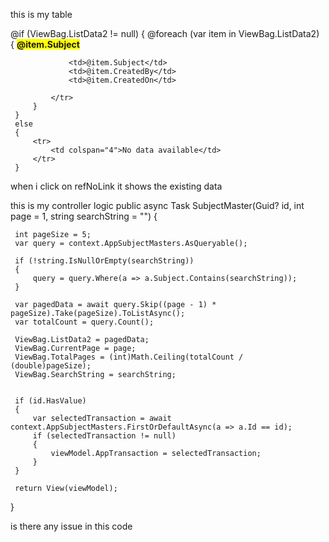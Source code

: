 this is my table 
 <tbody style="">
     @if (ViewBag.ListData2 != null)
     {
         @foreach (var item in ViewBag.ListData2)
         {
             <tr>
                 <td>
                     <a asp-action="SubjectMaster" asp-route-id="@item.Id" class="text-primary refNoLink" style="text-decoration:none;background-color:yellow;font-weight:bolder;"
                        data-id="@item.Id" data-subject="@item.Subject">
                         @item.Subject
                     </a>
                 </td>

                 <td>@item.Subject</td>
                 <td>@item.CreatedBy</td>
                 <td>@item.CreatedOn</td>
                
             </tr>
         }
     }
     else
     {
         <tr>
             <td colspan="4">No data available</td>
         </tr>
     }
 </tbody>

when i click on refNoLink it shows the existing data 
<div class="row" id="SubjectMaster" style="display:none;">
    <form asp-action="SubmitTransactions" asp-controller="Civil" method="post">
        <input type="hidden" asp-for="Id" id="TransactionId" name="Id" />

        <div class="row">
            
            <div class="col-md-6 mb-3">
                <label for="CustomerName">Customer Name</label>
                <input asp-for="Subject" class="form-control form-control-sm" id="Subject" type="text" readonly>
            </div>

           </div>

        <div class="mt-3">
            <button class="btn btn-primary" id="submitButton" type="submit">Submit</button>

            <button class="btn btn-danger" id="deleteButton" style="display: none;">Submit</button>

            

        </div>
    </form>


</div>

<script>

    document.addEventListener("DOMContentLoaded", function () {
        var newButton = document.getElementById("newButton");
        var subjectMaster = document.getElementById("SubjectMaster");
        var refNoLinks = document.querySelectorAll(".refNoLink");
        var deleteButton = document.getElementById("deleteButton");


        newButton.addEventListener("click", function () {
            subjectMaster.style.display = "block";


            document.getElementById("Subject").value = "";
           

            deleteButton.style.display = "none";
        });


        refNoLinks.forEach(link => {
            link.addEventListener("click", function (event) {
                event.preventDefault();
                subjectMaster.style.display = "block";

                document.getElementById("Subject").value = this.getAttribute("data-subject");

                deleteButton.style.display = "inline-block";
            });
        });


        deleteButton.addEventListener("click", function () {
            var transactionId = document.getElementById("TransactionId").value;
            if (transactionId) {
                if (confirm("Are you sure you want to delete this transaction?")) {
                    fetch(`/Civil/DeleteTransaction/${transactionId}`, {
                        method: "POST"
                    }).then(response => {
                        if (response.ok) {
                            alert("Transaction deleted successfully!");
                            location.reload();
                        } else {
                            alert("Error deleting transaction.");
                        }
                    });
                }
            }
        });
    });



</script>

this is my controller logic
 public async Task<IActionResult> SubjectMaster(Guid? id, int page = 1, string searchString = "")
 {
     
     int pageSize = 5;
     var query = context.AppSubjectMasters.AsQueryable();

     if (!string.IsNullOrEmpty(searchString))
     {
         query = query.Where(a => a.Subject.Contains(searchString));
     }

     var pagedData = await query.Skip((page - 1) * pageSize).Take(pageSize).ToListAsync();
     var totalCount = query.Count();

     ViewBag.ListData2 = pagedData;
     ViewBag.CurrentPage = page;
     ViewBag.TotalPages = (int)Math.Ceiling(totalCount / (double)pageSize);
     ViewBag.SearchString = searchString;

   
     if (id.HasValue)
     {
         var selectedTransaction = await context.AppSubjectMasters.FirstOrDefaultAsync(a => a.Id == id);
         if (selectedTransaction != null)
         {
             viewModel.AppTransaction = selectedTransaction;
         }
     }

     return View(viewModel);
 }

is there any issue in this code 
